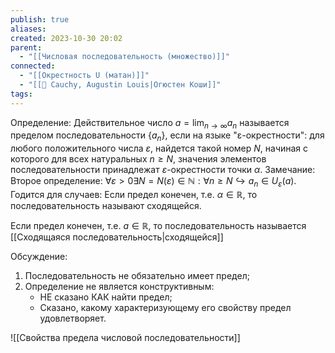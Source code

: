```yaml
---
publish: true
aliases: 
created: 2023-10-30 20:02
parent:
  - "[[Числовая последовательность (множество)]]"
connected:
  - "[[Окрестность U (матан)]]"
  - "[[👤 Cauchy, Augustin Louis|Огюстен Коши]]"
tags:
---
```


Определение: Действительное число $a = \lim_{n \to \infty} a_n$ называется пределом последовательности $\{a_n\} {}$, если на языке "ε-окрестности": для любого положительного числа ${} \varepsilon$, найдется такой номер $N$, начиная с которого для всех натуральных $n \geq N$, значения элементов последовательности принадлежат $\varepsilon$-окрестности точки $\alpha$.
Замечание: Второе определение: $\forall \varepsilon > 0 \exists N = N(\varepsilon) \in \mathbb{N}: \forall n \geq N \hookrightarrow a_n \in U_{\varepsilon}(a) {}$. Годится для случаев: Если предел конечен, т.е. ${} \alpha \in \mathbb{R}$, то последовательность называют сходящейся.


Если предел конечен, т.е. ${} a \in \mathbb{R}$, то последовательность называется [[Сходящаяся последовательность|сходящейся]]

Обсуждение:
1. Последовательность не обязательно имеет предел;
2. Определение не является конструктивным:
   - НЕ сказано КАК найти предел;
   - Сказано, какому характеризующему его свойству предел удовлетворяет.



![[Свойства предела числовой последовательности]]